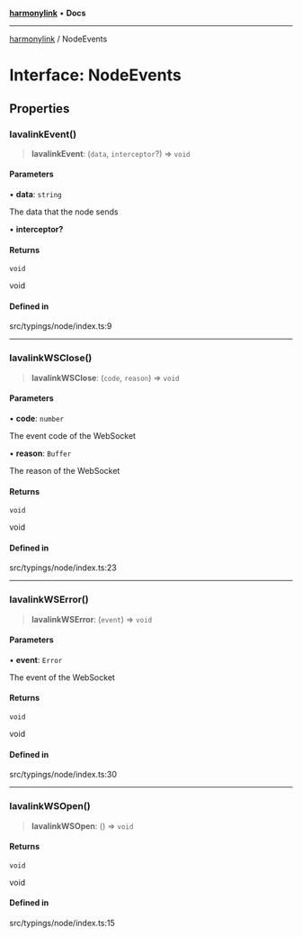 [**harmonylink**](../README.md) • **Docs**

***

[harmonylink](../globals.md) / NodeEvents

# Interface: NodeEvents

## Properties

### lavalinkEvent()

> **lavalinkEvent**: (`data`, `interceptor`?) => `void`

#### Parameters

• **data**: `string`

The data that the node sends

• **interceptor?**

#### Returns

`void`

void

#### Defined in

src/typings/node/index.ts:9

***

### lavalinkWSClose()

> **lavalinkWSClose**: (`code`, `reason`) => `void`

#### Parameters

• **code**: `number`

The event code of the WebSocket

• **reason**: `Buffer`

The reason of the WebSocket

#### Returns

`void`

void

#### Defined in

src/typings/node/index.ts:23

***

### lavalinkWSError()

> **lavalinkWSError**: (`event`) => `void`

#### Parameters

• **event**: `Error`

The event of the WebSocket

#### Returns

`void`

void

#### Defined in

src/typings/node/index.ts:30

***

### lavalinkWSOpen()

> **lavalinkWSOpen**: () => `void`

#### Returns

`void`

void

#### Defined in

src/typings/node/index.ts:15

